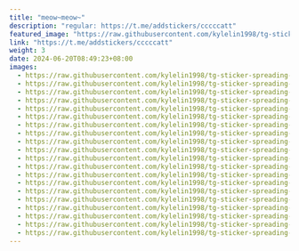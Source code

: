 ```yaml
---
title: "meow~meow~"
description: "regular: https://t.me/addstickers/cccccatt"
featured_image: "https://raw.githubusercontent.com/kylelin1998/tg-sticker-spreading-worldwide-images/main/img/91d15c68-4784-47fd-bf6e-4ea1536de8c6.jpg"
link: "https://t.me/addstickers/cccccatt"
weight: 3
date: 2024-06-20T08:49:23+08:00
images:
  - https://raw.githubusercontent.com/kylelin1998/tg-sticker-spreading-worldwide-images/main/img/91d15c68-4784-47fd-bf6e-4ea1536de8c6.jpg
  - https://raw.githubusercontent.com/kylelin1998/tg-sticker-spreading-worldwide-images/main/img/78924137-c9a0-41af-ae19-f64deb36e094.jpg
  - https://raw.githubusercontent.com/kylelin1998/tg-sticker-spreading-worldwide-images/main/img/ef7b1a76-ca3b-4d29-bbdd-7d5bcc1cabb9.jpg
  - https://raw.githubusercontent.com/kylelin1998/tg-sticker-spreading-worldwide-images/main/img/3bd5d58e-c8cc-451e-9016-8528a0bbb3b1.jpg
  - https://raw.githubusercontent.com/kylelin1998/tg-sticker-spreading-worldwide-images/main/img/1aa42db3-5547-44b7-a10a-cf7a220fe0a9.jpg
  - https://raw.githubusercontent.com/kylelin1998/tg-sticker-spreading-worldwide-images/main/img/6ed0d783-527d-42b6-a9d9-c49d18ea651a.jpg
  - https://raw.githubusercontent.com/kylelin1998/tg-sticker-spreading-worldwide-images/main/img/4a94e3ba-a1e5-4f06-a293-c519503cc65a.jpg
  - https://raw.githubusercontent.com/kylelin1998/tg-sticker-spreading-worldwide-images/main/img/ade60b39-bfb0-41b5-9935-2bc2b534d8c7.jpg
  - https://raw.githubusercontent.com/kylelin1998/tg-sticker-spreading-worldwide-images/main/img/37ff61e3-6109-4ed1-a525-d5df99298209.jpg
  - https://raw.githubusercontent.com/kylelin1998/tg-sticker-spreading-worldwide-images/main/img/84c01b48-ea0a-4f5d-85b1-8cf69bc73b4e.jpg
  - https://raw.githubusercontent.com/kylelin1998/tg-sticker-spreading-worldwide-images/main/img/94c61c2d-2a5c-4f2a-9fa4-d7073b34d4fc.jpg
  - https://raw.githubusercontent.com/kylelin1998/tg-sticker-spreading-worldwide-images/main/img/1ca1e5f9-d9cb-447b-9549-9bf9945155ab.jpg
  - https://raw.githubusercontent.com/kylelin1998/tg-sticker-spreading-worldwide-images/main/img/e36d688a-baa2-4a58-a58e-d3a323537eaf.jpg
  - https://raw.githubusercontent.com/kylelin1998/tg-sticker-spreading-worldwide-images/main/img/685b0370-25a1-4182-9f6b-024255159314.jpg
  - https://raw.githubusercontent.com/kylelin1998/tg-sticker-spreading-worldwide-images/main/img/17f79273-8f02-4b9b-b206-edc672f06c30.jpg
  - https://raw.githubusercontent.com/kylelin1998/tg-sticker-spreading-worldwide-images/main/img/038db469-89c4-49c0-93b2-16ce70dc2d7f.jpg
  - https://raw.githubusercontent.com/kylelin1998/tg-sticker-spreading-worldwide-images/main/img/e19937c6-60e4-47db-a65b-62f2516429f6.jpg
  - https://raw.githubusercontent.com/kylelin1998/tg-sticker-spreading-worldwide-images/main/img/a9544ba9-97e1-4e9f-921f-1875e8eff1ff.jpg
  - https://raw.githubusercontent.com/kylelin1998/tg-sticker-spreading-worldwide-images/main/img/86823ac7-ba6a-47b1-ae1a-604a002c2940.jpg
  - https://raw.githubusercontent.com/kylelin1998/tg-sticker-spreading-worldwide-images/main/img/764f5473-fe69-4d4d-b1a4-36f88398280d.jpg
---
```


